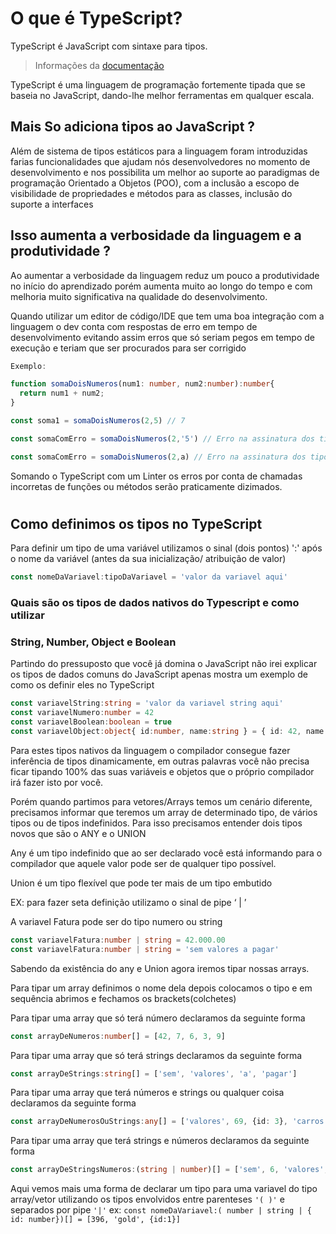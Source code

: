# O que é TypeScript?

TypeScript é JavaScript com sintaxe para tipos.
>Informações da [documentação](https://www.typescriptlang.org/pt/)


TypeScript é uma linguagem de programação fortemente tipada que se baseia no JavaScript, dando-lhe melhor ferramentas em qualquer escala.

## Mais So adiciona tipos ao JavaScript ?

Além de sistema de tipos estáticos para a linguagem foram introduzidas farias funcionalidades que ajudam nós desenvolvedores no momento de desenvolvimento e nos possibilita um melhor ao suporte ao paradigmas de programação Orientado a Objetos (POO), com a inclusão a escopo de visibilidade de propriedades e métodos para as classes, inclusão do suporte a interfaces


## Isso aumenta a verbosidade da linguagem e a produtividade ?

Ao aumentar a verbosidade da linguagem reduz um pouco a produtividade no início do aprendizado porém aumenta muito ao longo do tempo e com melhoria muito significativa na qualidade do desenvolvimento.

Quando utilizar um editor de código/IDE que tem uma boa integração com a linguagem o dev conta com respostas de erro em tempo de desenvolvimento evitando assim erros que só seriam pegos em tempo de execução e teriam que ser procurados para ser corrigido



```typescript
Exemplo: 

function somaDoisNumeros(num1: number, num2:number):number{
  return num1 + num2;
}

const soma1 = somaDoisNumeros(2,5) // 7

const somaComErro = somaDoisNumeros(2,'5') // Erro na assinatura dos tipos dos parâmetros * é apontado pela IDE

const somaComErro = somaDoisNumeros(2,a) // Erro na assinatura dos tipos dos parâmetros * é apontado pela IDE
```

Somando o TypeScript com um Linter os erros por conta de chamadas incorretas de funções ou métodos serão praticamente dizimados.

#

## Como definimos os tipos no TypeScript

Para definir um tipo de uma variável utilizamos o sinal (dois pontos) ':' após o nome da variável (antes da sua inicialização/ atribuição de valor)

```Typescript
const nomeDaVariavel:tipoDaVariavel = 'valor da variavel aqui'
```

### Quais são os tipos de dados nativos do Typescript e como utilizar


### String, Number, Object e Boolean

Partindo do pressuposto que você já domina o JavaScript não irei explicar os tipos de dados comuns do JavaScript apenas mostra um exemplo de como os definir eles no TypeScript

```Typescript
const variavelString:string = 'valor da variavel string aqui'
const variavelNumero:number = 42
const variavelBoolean:boolean = true
const variavelObject:object{ id:number, name:string } = { id: 42, name: 'produto' }
```

Para estes tipos nativos da linguagem o compilador consegue fazer inferência de tipos dinamicamente, em outras palavras você não precisa ficar tipando 100% das suas variáveis e objetos que o próprio compilador irá fazer isto por você.

Porém quando partimos para vetores/Arrays temos um cenário diferente, precisamos informar que teremos um array de determinado tipo, de vários tipos ou de tipos indefinidos.
Para isso precisamos entender dois tipos novos que são o ANY e o UNION

Any é um tipo indefinido que ao ser declarado você está informando para o compilador que aquele valor pode ser de qualquer tipo possível.

Union é um tipo flexível que pode ter mais de um tipo embutido

EX: para fazer seta definição utilizamo o sinal de pipe ‘ | ’

A variavel Fatura pode ser do tipo numero  ou string
```Typescript
const variavelFatura:number | string = 42.000.00
const variavelFatura:number | string = 'sem valores a pagar'
```
Sabendo da existência do any e Union agora iremos tipar nossas arrays. 

Para tipar um array definimos o nome dela depois colocamos o tipo e em sequência abrimos e fechamos os brackets(colchetes)

Para tipar uma array que só terá número declaramos da seguinte forma

```Typescript
const arrayDeNumeros:number[] = [42, 7, 6, 3, 9]
```
Para tipar uma array que só terá strings declaramos da seguinte forma

```Typescript
const arrayDeStrings:string[] = ['sem', 'valores', 'a', 'pagar']
```

Para tipar uma array que terá números e strings ou qualquer coisa declaramos da seguinte forma

```Typescript
const arrayDeNumerosOuStrings:any[] = ['valores', 69, {id: 3}, 'carros']
```

Para tipar uma array que terá strings e números declaramos da seguinte forma

```Typescript
const arrayDeStringsNumeros:(string | number)[] = ['sem', 6, 'valores', 69, 'pagar', 63, 39]
```

Aqui vemos mais uma forma de declarar um tipo para uma variavel do tipo array/vetor utilizando os tipos envolvidos entre parenteses ``` '( )' ``` e separados por pipe ``` '|' ``` ex: ```const nomeDaVariavel:( number | string | { id: number})[] = [396, 'gold', {id:1}]```
